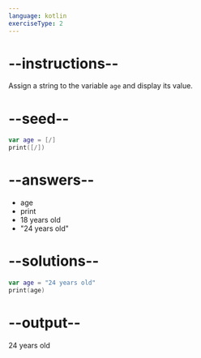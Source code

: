 ```yaml
---
language: kotlin
exerciseType: 2
---
```


# --instructions--

Assign a string to the variable `age` and display its value.

# --seed--

```kotlin
var age = [/]
print([/])
```

# --answers--

- age
- print
- 18 years old
- "24 years old"

# --solutions--

```kotlin
var age = "24 years old"
print(age)
```

# --output--

24 years old

